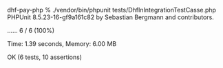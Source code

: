 dhf-pay-php % ./vendor/bin/phpunit tests/DhfInIntegrationTestCasse.php
    PHPUnit 8.5.23-16-gf9a161c82 by Sebastian Bergmann and contributors.

......                                                              6 / 6 (100%)

Time: 1.39 seconds, Memory: 6.00 MB

OK (6 tests, 10 assertions)
